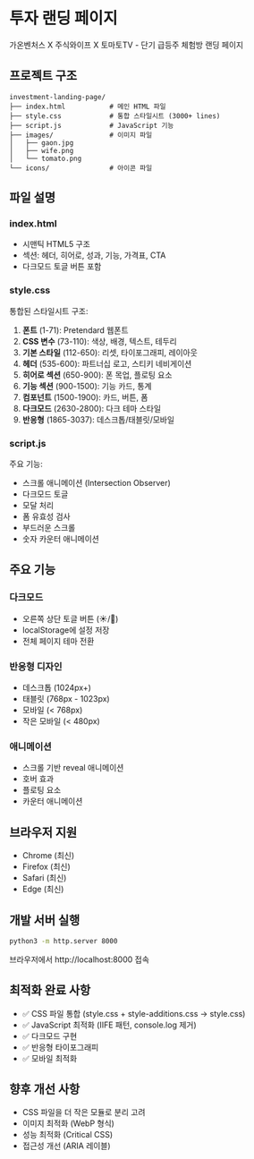 # 투자 랜딩 페이지

가온벤처스 X 주식와이프 X 토마토TV - 단기 급등주 체험방 랜딩 페이지

## 프로젝트 구조

```
investment-landing-page/
├── index.html           # 메인 HTML 파일
├── style.css            # 통합 스타일시트 (3000+ lines)
├── script.js            # JavaScript 기능
├── images/              # 이미지 파일
│   ├── gaon.jpg
│   ├── wife.png
│   └── tomato.png
└── icons/               # 아이콘 파일
```

## 파일 설명

### index.html
- 시맨틱 HTML5 구조
- 섹션: 헤더, 히어로, 성과, 기능, 가격표, CTA
- 다크모드 토글 버튼 포함

### style.css
통합된 스타일시트 구조:
1. **폰트** (1-71): Pretendard 웹폰트
2. **CSS 변수** (73-110): 색상, 배경, 텍스트, 테두리
3. **기본 스타일** (112-650): 리셋, 타이포그래피, 레이아웃
4. **헤더** (535-600): 파트너십 로고, 스티키 네비게이션
5. **히어로 섹션** (650-900): 폰 목업, 플로팅 요소
6. **기능 섹션** (900-1500): 기능 카드, 통계
7. **컴포넌트** (1500-1900): 카드, 버튼, 폼
8. **다크모드** (2630-2800): 다크 테마 스타일
9. **반응형** (1865-3037): 데스크톱/태블릿/모바일

### script.js
주요 기능:
- 스크롤 애니메이션 (Intersection Observer)
- 다크모드 토글
- 모달 처리
- 폼 유효성 검사
- 부드러운 스크롤
- 숫자 카운터 애니메이션

## 주요 기능

### 다크모드
- 오른쪽 상단 토글 버튼 (☀️/🌙)
- localStorage에 설정 저장
- 전체 페이지 테마 전환

### 반응형 디자인
- 데스크톱 (1024px+)
- 태블릿 (768px - 1023px)
- 모바일 (< 768px)
- 작은 모바일 (< 480px)

### 애니메이션
- 스크롤 기반 reveal 애니메이션
- 호버 효과
- 플로팅 요소
- 카운터 애니메이션

## 브라우저 지원
- Chrome (최신)
- Firefox (최신)
- Safari (최신)
- Edge (최신)

## 개발 서버 실행

```bash
python3 -m http.server 8000
```

브라우저에서 http://localhost:8000 접속

## 최적화 완료 사항
- ✅ CSS 파일 통합 (style.css + style-additions.css → style.css)
- ✅ JavaScript 최적화 (IIFE 패턴, console.log 제거)
- ✅ 다크모드 구현
- ✅ 반응형 타이포그래피
- ✅ 모바일 최적화

## 향후 개선 사항
- CSS 파일을 더 작은 모듈로 분리 고려
- 이미지 최적화 (WebP 형식)
- 성능 최적화 (Critical CSS)
- 접근성 개선 (ARIA 레이블)
